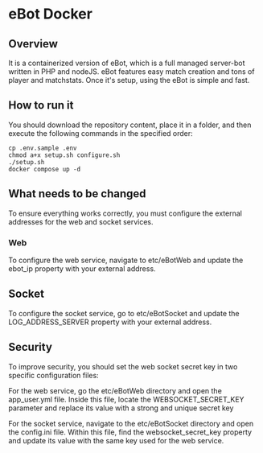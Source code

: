 # eBot Docker

## Overview
It is a containerized version of eBot, which is a full managed server-bot written in PHP and nodeJS. eBot features easy match creation and tons of player and matchstats. Once it's setup, using the eBot is simple and fast.

## How to run it
You should download the repository content, place it in a folder, and then execute the following commands in the specified order:
```
cp .env.sample .env
chmod a+x setup.sh configure.sh
./setup.sh
docker compose up -d

```

## What needs to be changed
To ensure everything works correctly, you must configure the external addresses for the web and socket services.

### Web
To configure the web service, navigate to etc/eBotWeb and update the ebot_ip property with your external address.

## Socket
To configure the socket service, go to etc/eBotSocket and update the LOG_ADDRESS_SERVER property with your external address.

## Security
To improve security, you should set the web socket secret key in two specific configuration files:

For the web service, go the etc/eBotWeb directory and open the app_user.yml file. Inside this file, locate the WEBSOCKET_SECRET_KEY parameter and replace its value with a strong and unique secret key

For the socket service, navigate to the etc/eBotSocket directory and open the config.ini file. Within this file, find the websocket_secret_key property and update its value with the same key used for the web service. 
